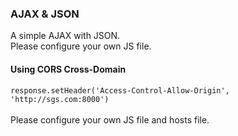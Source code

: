 ### AJAX & JSON
A simple AJAX with JSON.<br>
Please configure your own JS file.
#### Using CORS Cross-Domain
`response.setHeader('Access-Control-Allow-Origin', 'http://sgs.com:8000')`<br><br>
Please configure your own JS file and hosts file.
